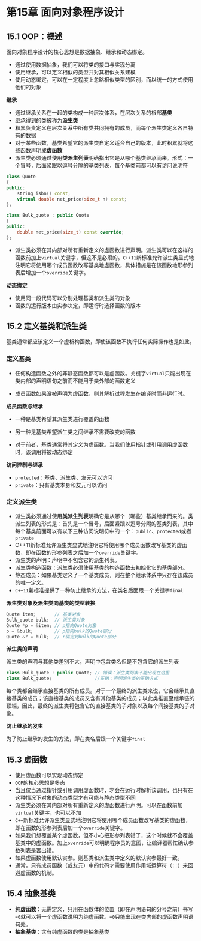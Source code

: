 # 第15章 面向对象程序设计

## 15.1 OOP：概述

面向对象程序设计的核心思想是数据抽象、继承和动态绑定。

- 通过使用数据抽象，我们可以将类的接口与实现分离
- 使用继承，可以定义相似的类型并对其相似关系建模
- 使用动态绑定，可以在一定程度上忽略相似类型的区别，而以统一的方式使用他们的对象

**继承**

- 通过继承关系在一起的类构成一种层次体系，在层次关系的根部**基类**
- 继承得到的类被称为**派生类**
- 积累负责定义在层次关系中所有类共同拥有的成员，而每个派生类定义各自特有的数据
- 对于某些函数，基类希望它的派生类自定义适合自己的版本，此时积累就将这些函数声明成**虚函数**
- 派生类必须通过使用**类派生列表**明确指出它是从哪个基类继承而来。形式：一个冒号，后面紧跟以逗号分隔的基类列表，每个基类前都可以有访问说明符

```cpp
class Quote
{
public:
    string isbn() const;
    virtual double net_price(size_t n) const;
};

class Bulk_quote : public Quote
{
public:
    double net_price(size_t) const override;
};
```

- 派生类必须在其内部对所有重新定义的虚函数进行声明。派生类可以在这样的函数前加上`virtual`关键字，但这不是必须的。`C++11`新标准允许派生类显式地注明它将使用哪个成员函数改写基类地虚函数，具体措施是在该函数地形参列表后增加一个`override`关键字。



**动态绑定**

- 使用同一段代码可以分别处理基类和派生类的对象
- 函数的运行版本由实参决定，即运行时选择函数的版本



## 15.2 定义基类和派生类

基类通常都应该定义一个虚析构函数，即使该函数不执行任何实际操作也是如此。

### 定义基类

- 任何构造函数之外的非静态函数都可以是虚函数。关键字`virtual`只能出现在类内部的声明语句之前而不能用于类外部的函数定义

- 成员函数如果没被声明为虚函数，则其解析过程发生在编译时而非运行时。

**成员函数与继承**

- 一种是基类希望其派生类进行覆盖的函数
- 另一种是基类希望派生类之间继承不需要改变的函数

- 对于前者，基类通常将其定义为虚函数。当我们使用指针或引用调用虚函数时，该调用将被动态绑定



**访问控制与继承**

- `protected`：基类、派生类、友元可以访问
- `private`：只有基类本身和友元可以访问

### 定义派生类

- 派生类必须通过使用**类派生列表**明确它是从哪个（哪些）基类继承而来的。类派生列表的形式是：首先是一个冒号，后面紧跟以逗号分隔的基类列表，其中每个基类前面可以有以下三种访问说明符中的一个：`public`、`protected`或者`private`
- C++11新标准允许派生类显式地注明它将使用哪个成员函数改写基类的虚函数，即在函数的形参列表之后加一个`override`关键字。
- 派生类的声明：声明中不包含它的派生列表。
- 派生类构造函数：派生类必须使用基类的构造函数去初始化它的基类部分。
- 静态成员：如果基类定义了一个基类成员，则在整个继承体系中只存在该成员的唯一定义。
- `C++11`新标准提供了一种防止继承的方法，在类名后面跟一个关键字`final`

**派生类对象及派生类向基类的类型转换**

```cpp
Quote item;       // 基类对象
Bulk_quote bulk;  // 派生类对象
Quote *p = &item; // p指向Quote对象
p = &bulk;        // p指向bulk的Quote部分
Quote &r = bulk;  // r绑定到bulk的Quote部分
```

**派生类的声明**

派生类的声明与其他类差别不大，声明中包含类名但是不包含它的派生列表

```cpp
class Bulk_quote : public Quote; // 错误：派生类列表不能出现在这里
class Bulk_quote;                //正确：声明派生类的正确方式
```

每个类都会继承直接基类的所有成员。对于一个最终的派生类来说，它会继承其直接基类的成员；该直接基类的成员又含有其他基类的成员；以此类推直至继承链的顶端，因此，最终的派生类将包含它的直接基类的子对象以及每个间接基类的子对象。

**防止继承的发生**

为了防止继承的发生的方法，即在类名后跟一个关键字`final`



## 15.3 虚函数

- 使用虚函数可以实现动态绑定
- `OOP`的核心思想是多态
- 当且仅当通过指针或引用调用虚函数时，才会在运行时解析该调用，也只有在这种情况下对象的动态类型才有可能与静态类型不同
- 派生类必须在其内部对所有重新定义的虚函数进行声明。可以在函数前加`virtual`关键字，也可以不加
- `C++`新标准允许派生类显式地注明它将使用哪个成员函数改写基类的虚函数，即在函数的形参列表后加一个`override`关键字。
- 如果我们想覆盖某个虚函数，但不小心把形参列表错了，这个时候就不会覆盖基类中的虚函数。加上`override`可以明确程序员的意图，让编译器帮忙确认参数列表是否出错。
- 如果虚函数使用默认实参。则基类和派生类中定义的默认实参最好一致。
- 通常，只有成员函数（或友元）中的代码才需要使用作用域运算符（`::`）来回避虚函数的机制。



## 15.4 抽象基类

- **纯虚函数**：无需定义，只用在函数体的位置（即在声明语句的分号之前）书写`=0`就可以将一个虚函数说明为纯虚函数。`=0`只能出现在类内部的虚函数声明语句处。
- **抽象基类**：含有纯虚函数的类是抽象基类